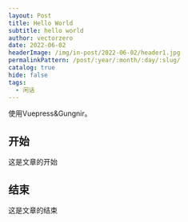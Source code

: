 ```yaml
---
layout: Post
title: Hello World
subtitle: hello world
author: vectorzero
date: 2022-06-02
headerImage: /img/in-post/2022-06-02/header1.jpg
permalinkPattern: /post/:year/:month/:day/:slug/
catalog: true
hide: false
tags:
  - 闲话
---
```


使用Vuepress&Gungnir。

<!-- more -->

## 开始

这是文章的开始

## 结束

这是文章的结束
